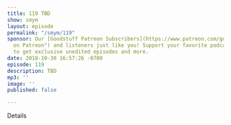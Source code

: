 ```yaml
---
title: 119 TBD
show: smym
layout: episode
permalink: "/smym/119"
sponsor: Our [Goodstuff Patreon Subscribers](https://www.patreon.com/goodstuff "Goodstuff
  on Patreon") and listeners just like you! Support your favorite podcasts directly
  to get exclusive unedited episodes and more.
date: 2018-10-30 16:57:26 -0700
episode: 119
description: TBD
mp3: ''
image: ''
published: false

---
```

Details